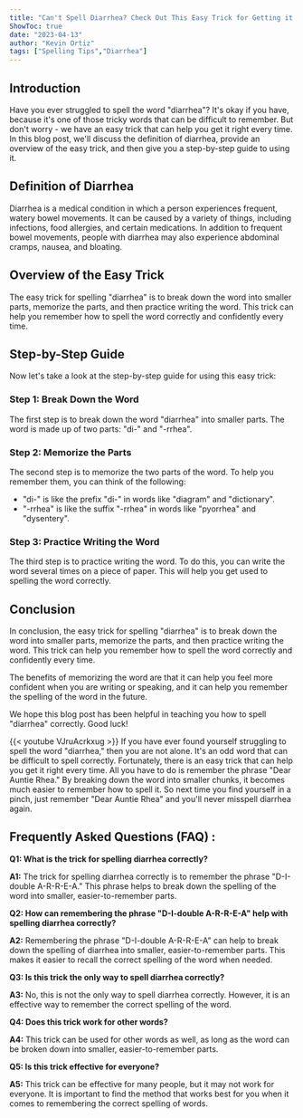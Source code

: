 ```yaml
---
title: "Can't Spell Diarrhea? Check Out This Easy Trick for Getting it Right Every Time!"
ShowToc: true 
date: "2023-04-13"
author: "Kevin Ortiz" 
tags: ["Spelling Tips","Diarrhea"]
---
```

## Introduction

Have you ever struggled to spell the word "diarrhea"? It's okay if you have, because it's one of those tricky words that can be difficult to remember. But don't worry - we have an easy trick that can help you get it right every time. In this blog post, we'll discuss the definition of diarrhea, provide an overview of the easy trick, and then give you a step-by-step guide to using it.

## Definition of Diarrhea

Diarrhea is a medical condition in which a person experiences frequent, watery bowel movements. It can be caused by a variety of things, including infections, food allergies, and certain medications. In addition to frequent bowel movements, people with diarrhea may also experience abdominal cramps, nausea, and bloating.

## Overview of the Easy Trick

The easy trick for spelling "diarrhea" is to break down the word into smaller parts, memorize the parts, and then practice writing the word. This trick can help you remember how to spell the word correctly and confidently every time. 

## Step-by-Step Guide

Now let's take a look at the step-by-step guide for using this easy trick:

### Step 1: Break Down the Word

The first step is to break down the word "diarrhea" into smaller parts. The word is made up of two parts: "di-" and "-rrhea".

### Step 2: Memorize the Parts

The second step is to memorize the two parts of the word. To help you remember them, you can think of the following: 

- "di-" is like the prefix "di-" in words like "diagram" and "dictionary". 
- "-rrhea" is like the suffix "-rrhea" in words like "pyorrhea" and "dysentery". 

### Step 3: Practice Writing the Word

The third step is to practice writing the word. To do this, you can write the word several times on a piece of paper. This will help you get used to spelling the word correctly. 

## Conclusion

In conclusion, the easy trick for spelling "diarrhea" is to break down the word into smaller parts, memorize the parts, and then practice writing the word. This trick can help you remember how to spell the word correctly and confidently every time. 

The benefits of memorizing the word are that it can help you feel more confident when you are writing or speaking, and it can help you remember the spelling of the word in the future. 

We hope this blog post has been helpful in teaching you how to spell "diarrhea" correctly. Good luck!

{{< youtube VJruAcrkxug >}} 
If you have ever found yourself struggling to spell the word "diarrhea," then you are not alone. It's an odd word that can be difficult to spell correctly. Fortunately, there is an easy trick that can help you get it right every time. All you have to do is remember the phrase "Dear Auntie Rhea." By breaking down the word into smaller chunks, it becomes much easier to remember how to spell it. So next time you find yourself in a pinch, just remember "Dear Auntie Rhea" and you'll never misspell diarrhea again.

## Frequently Asked Questions (FAQ) :
**Q1: What is the trick for spelling diarrhea correctly?**

**A1:** The trick for spelling diarrhea correctly is to remember the phrase "D-I-double A-R-R-E-A." This phrase helps to break down the spelling of the word into smaller, easier-to-remember parts.

**Q2: How can remembering the phrase "D-I-double A-R-R-E-A" help with spelling diarrhea correctly?**

**A2:** Remembering the phrase "D-I-double A-R-R-E-A" can help to break down the spelling of diarrhea into smaller, easier-to-remember parts. This makes it easier to recall the correct spelling of the word when needed.

**Q3: Is this trick the only way to spell diarrhea correctly?**

**A3:** No, this is not the only way to spell diarrhea correctly. However, it is an effective way to remember the correct spelling of the word.

**Q4: Does this trick work for other words?**

**A4:** This trick can be used for other words as well, as long as the word can be broken down into smaller, easier-to-remember parts.

**Q5: Is this trick effective for everyone?**

**A5:** This trick can be effective for many people, but it may not work for everyone. It is important to find the method that works best for you when it comes to remembering the correct spelling of words.






